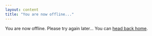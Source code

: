 ```yaml
---
layout: content
title: "You are now offline..."
---
```


You are now offline. Please try again later... You can <a href="{{ site.baseurl }}/">head back home</a>.
